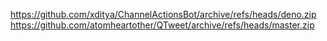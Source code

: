 https://github.com/xditya/ChannelActionsBot/archive/refs/heads/deno.zip
https://github.com/atomheartother/QTweet/archive/refs/heads/master.zip
